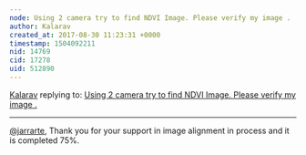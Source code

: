 ```yaml
---
node: Using 2 camera try to find NDVI Image. Please verify my image .
author: Kalarav
created_at: 2017-08-30 11:23:31 +0000
timestamp: 1504092211
nid: 14769
cid: 17278
uid: 512890
---
```




[Kalarav](../profile/Kalarav) replying to: [Using 2 camera try to find NDVI Image. Please verify my image .](../notes/Kalarav/08-19-2017/using-2-camera-try-to-find-ndvi-image-please-verify-my-image)

----
[@jarrarte](/profile/jarrarte), Thank you for your support in image alignment in process and it is completed 75%.